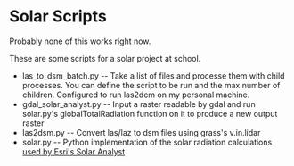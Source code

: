 Solar Scripts
=============

Probably none of this works right now. 

These are some scripts for a solar project at school.

 * las_to_dsm_batch.py -- Take a list of files and processe them with child processes. You can define the script to be run and the max number of children. Configured to run las2dem on my personal machine. 
 * gdal_solar_analyst.py -- Input a raster readable by gdal and run solar.py's globalTotalRadiation function on it to produce a new output raster
 * las2dsm.py -- Convert las/laz to dsm files using grass's v.in.lidar
 * solar.py -- Python implementation of the solar radiation calculations [used by Esri's Solar Analyst](http://resources.arcgis.com/en/help/main/10.1/index.html#//009z000000tm000000)

